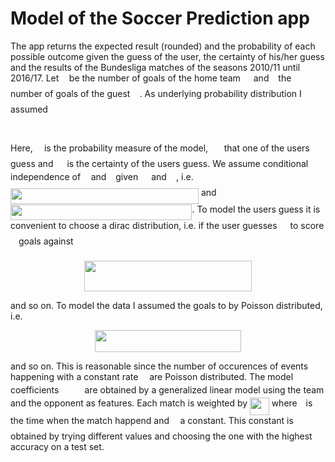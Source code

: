 # Model of the Soccer Prediction app
The app returns the expected result (rounded) and the probability of each possible outcome given the guess of the user, the certainty of his/her guess and the results of the Bundesliga matches of the seasons 2010/11 until 2016/17. Let <img src="https://rawgit.com/VincentStimper/Soccer-Prediction-Model/master/svgs/44bc9d542a92714cac84e01cbbb7fd61.svg?invert_in_darkmode" align=middle width=8.656725pt height=14.10255pt/> be the number of goals of the home team <img src="https://rawgit.com/VincentStimper/Soccer-Prediction-Model/master/svgs/7651ba0e8e29ee7537841a819041a172.svg?invert_in_darkmode" align=middle width=13.07658pt height=22.38192pt/> and <img src="https://rawgit.com/VincentStimper/Soccer-Prediction-Model/master/svgs/4bdc8d9bcfb35e1c9bfb51fc69687dfc.svg?invert_in_darkmode" align=middle width=7.0284885pt height=22.74591pt/> the number of goals of the guest <img src="https://rawgit.com/VincentStimper/Soccer-Prediction-Model/master/svgs/99fe4d8255dd7318412c8dbe107b71ce.svg?invert_in_darkmode" align=middle width=11.25465pt height=22.38192pt/>. As underlying probability distribution I assumed
<p align="center"><img src="https://rawgit.com/VincentStimper/Soccer-Prediction-Model/master/svgs/c53299774cc78729259b4d245a40c5ce.svg?invert_in_darkmode" align=middle width=413.81835pt height=16.376943pt/></p>
Here, <img src="https://rawgit.com/VincentStimper/Soccer-Prediction-Model/master/svgs/2ef64c697e99180e2608a32c50efab8d.svg?invert_in_darkmode" align=middle width=10.27312pt height=10.38192pt/> is the probability measure of the model, <img src="https://rawgit.com/VincentStimper/Soccer-Prediction-Model/master/svgs/6fc16cb6c5b0ef4d46f024b56abfab6a.svg?invert_in_darkmode" align=middle width=17.7474pt height=22.38192pt/> that one of the users guess and <img src="https://rawgit.com/VincentStimper/Soccer-Prediction-Model/master/svgs/b96b689f8337de769135aa4f07d55c50.svg?invert_in_darkmode" align=middle width=14.06262pt height=14.10255pt/> is the certainty of the users guess. We assume conditional independence of <img src="https://rawgit.com/VincentStimper/Soccer-Prediction-Model/master/svgs/44bc9d542a92714cac84e01cbbb7fd61.svg?invert_in_darkmode" align=middle width=8.656725pt height=14.10255pt/> and <img src="https://rawgit.com/VincentStimper/Soccer-Prediction-Model/master/svgs/4bdc8d9bcfb35e1c9bfb51fc69687dfc.svg?invert_in_darkmode" align=middle width=7.0284885pt height=22.74591pt/> given <img src="https://rawgit.com/VincentStimper/Soccer-Prediction-Model/master/svgs/7651ba0e8e29ee7537841a819041a172.svg?invert_in_darkmode" align=middle width=13.07658pt height=22.38192pt/> and <img src="https://rawgit.com/VincentStimper/Soccer-Prediction-Model/master/svgs/99fe4d8255dd7318412c8dbe107b71ce.svg?invert_in_darkmode" align=middle width=11.25465pt height=22.38192pt/>, i.e. <img src="https://rawgit.com/VincentStimper/Soccer-Prediction-Model/master/svgs/b76a9062c98dc8c1d58bc9c55479b743.svg?invert_in_darkmode" align=middle width=301.057845pt height=24.56553pt/> and <img src="https://rawgit.com/VincentStimper/Soccer-Prediction-Model/master/svgs/95676fad9e478ec31ff5126c60c4842b.svg?invert_in_darkmode" align=middle width=290.440095pt height=24.56553pt/>.
To model the users guess it is convenient to choose a dirac distribution, i.e. if the user guesses <img src="https://rawgit.com/VincentStimper/Soccer-Prediction-Model/master/svgs/7651ba0e8e29ee7537841a819041a172.svg?invert_in_darkmode" align=middle width=13.07658pt height=22.38192pt/> to score <img src="https://rawgit.com/VincentStimper/Soccer-Prediction-Model/master/svgs/63bb9849783d01d91403bc9a5fea12a2.svg?invert_in_darkmode" align=middle width=9.041505pt height=22.74591pt/> goals against <img src="https://rawgit.com/VincentStimper/Soccer-Prediction-Model/master/svgs/99fe4d8255dd7318412c8dbe107b71ce.svg?invert_in_darkmode" align=middle width=11.25465pt height=22.38192pt/>
<p align="center"><img src="https://rawgit.com/VincentStimper/Soccer-Prediction-Model/master/svgs/59f9bae98a258c5e7938a2dcfa0b25ab.svg?invert_in_darkmode" align=middle width=267.7059pt height=49.13139pt/></p>
and so on.
To model the data I assumed the goals to by Poisson distributed, i.e.
<p align="center"><img src="https://rawgit.com/VincentStimper/Soccer-Prediction-Model/master/svgs/a66117b55d94e2b70833d74f9a33b1db.svg?invert_in_darkmode" align=middle width=233.18625pt height=35.353065pt/></p>
and so on. This is reasonable since the number of occurences of events happening with a constant rate <img src="https://rawgit.com/VincentStimper/Soccer-Prediction-Model/master/svgs/07617f9d8fe48b4a7b3f523d6730eef0.svg?invert_in_darkmode" align=middle width=9.86799pt height=14.10255pt/> are Poisson distributed. The model coefficients <img src="https://rawgit.com/VincentStimper/Soccer-Prediction-Model/master/svgs/295a6a5911d5b6e9997be384a7ff05e4.svg?invert_in_darkmode" align=middle width=33.195195pt height=14.10255pt/> are obtained by a generalized linear model using the team and the opponent as features. Each match is weighted by <img src="https://rawgit.com/VincentStimper/Soccer-Prediction-Model/master/svgs/f3598c9e1381cc2ddc5c41650074edf7.svg?invert_in_darkmode" align=middle width=30.57615pt height=27.85299pt/> where <img src="https://rawgit.com/VincentStimper/Soccer-Prediction-Model/master/svgs/4f4f4e395762a3af4575de74c019ebb5.svg?invert_in_darkmode" align=middle width=5.913963pt height=20.1465pt/> is the time when the match happend and <img src="https://rawgit.com/VincentStimper/Soccer-Prediction-Model/master/svgs/fd8be73b54f5436a5cd2e73ba9b6bfa9.svg?invert_in_darkmode" align=middle width=9.553335pt height=22.74591pt/> a constant. This constant is obtained by trying different values and choosing the one with the highest accuracy on a test set.
